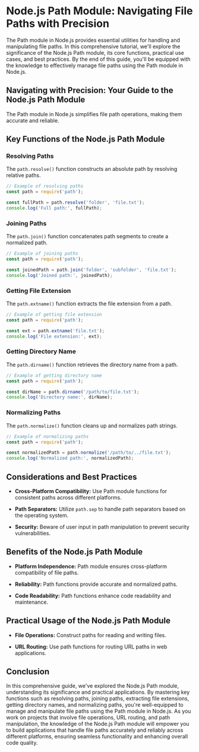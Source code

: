 # Node.js Path Module: Navigating File Paths with Precision

The Path module in Node.js provides essential utilities for handling and manipulating file paths. In this comprehensive tutorial, we'll explore the significance of the Node.js Path module, its core functions, practical use cases, and best practices. By the end of this guide, you'll be equipped with the knowledge to effectively manage file paths using the Path module in Node.js.

## Navigating with Precision: Your Guide to the Node.js Path Module

The Path module in Node.js simplifies file path operations, making them accurate and reliable.

## Key Functions of the Node.js Path Module

### Resolving Paths

The `path.resolve()` function constructs an absolute path by resolving relative paths.

```javascript
// Example of resolving paths
const path = require('path');

const fullPath = path.resolve('folder', 'file.txt');
console.log('Full path:', fullPath);
```

### Joining Paths

The `path.join()` function concatenates path segments to create a normalized path.

```javascript
// Example of joining paths
const path = require('path');

const joinedPath = path.join('folder', 'subfolder', 'file.txt');
console.log('Joined path:', joinedPath);
```

### Getting File Extension

The `path.extname()` function extracts the file extension from a path.

```javascript
// Example of getting file extension
const path = require('path');

const ext = path.extname('file.txt');
console.log('File extension:', ext);
```

### Getting Directory Name

The `path.dirname()` function retrieves the directory name from a path.

```javascript
// Example of getting directory name
const path = require('path');

const dirName = path.dirname('/path/to/file.txt');
console.log('Directory name:', dirName);
```

### Normalizing Paths

The `path.normalize()` function cleans up and normalizes path strings.

```javascript
// Example of normalizing paths
const path = require('path');

const normalizedPath = path.normalize('/path/to/../file.txt');
console.log('Normalized path:', normalizedPath);
```

## Considerations and Best Practices

- **Cross-Platform Compatibility:** Use Path module functions for consistent paths across different platforms.

- **Path Separators:** Utilize `path.sep` to handle path separators based on the operating system.

- **Security:** Beware of user input in path manipulation to prevent security vulnerabilities.

## Benefits of the Node.js Path Module

- **Platform Independence:** Path module ensures cross-platform compatibility of file paths.

- **Reliability:** Path functions provide accurate and normalized paths.

- **Code Readability:** Path functions enhance code readability and maintenance.

## Practical Usage of the Node.js Path Module

- **File Operations:** Construct paths for reading and writing files.

- **URL Routing:** Use path functions for routing URL paths in web applications.

## Conclusion

In this comprehensive guide, we've explored the Node.js Path module, understanding its significance and practical applications. By mastering key functions such as resolving paths, joining paths, extracting file extensions, getting directory names, and normalizing paths, you're well-equipped to manage and manipulate file paths using the Path module in Node.js. As you work on projects that involve file operations, URL routing, and path manipulation, the knowledge of the Node.js Path module will empower you to build applications that handle file paths accurately and reliably across different platforms, ensuring seamless functionality and enhancing overall code quality.